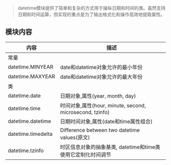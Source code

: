 > datetime模块提供了简单和复杂的方式用于操纵日期和时间的类。虽然支持日期和时间运算，但实现的重点是为了输出格式化和操作高效地提取属性。

## 模块内容

| 内容  | 描述 |
|---| --- |
| 常量  || 
| datetime.MINYEAR | date和datetime对象允许的最小年份|
| datetime.MAXYEAR | date和datetime对象允许的最大年份|
| 类 ||
| datetime.date | 日期对象,属性(year, month, day) |
| datetime.time | 时间对象,属性(hour, minute, second, microsecond, tzinfo)|  
| datetime.datetime | 日期时间对象,属性(date和time属性组合)|
| datetime.timedelta |  Difference between two datetime values(原文)|
| datetime.tzinfo | 时区信息对象的抽象基类, datetime和time类使用它定制化时间调节 |

## 


